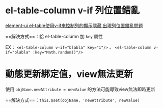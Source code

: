 # el-table-column v-if 列位置錯亂

[element-ui el-table使用v-if來控制列的顯示隱藏 出現列位置錯亂問題](https://blog.csdn.net/weixin_45899022/article/details/103785471)

==解決方式==：給 el-table-column 加 `key` 屬性

EX： `<el-table-column v-if="blabla" key="1"/>` 、 `<el-table-column v-if="blabla" :key="Math.random()"/>`



# 動態更新綁定值，view無法更新

使用 `objName.newAttribute = newValue` 的方法可能導致view無法即時更新

==解決方式==：`this.$set(objName, 'newAttribute', newValue)`



